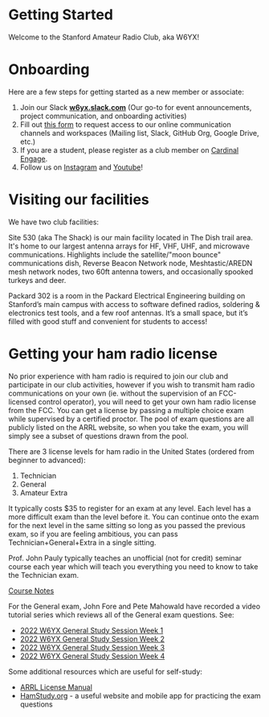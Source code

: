 # Getting Started

Welcome to the Stanford Amateur Radio Club, aka W6YX!

# Onboarding

Here are a few steps for getting started as a new member or associate:

1. Join our Slack **[w6yx.slack.com](https://w6yx.slack.com)** (Our go-to for event announcements, project communication, and onboarding activities)
2. Fill out [this form](https://forms.gle/jeKBjbX4LyHbbJBf7) to request access to our online communication channels and workspaces (Mailing list, Slack, GitHub Org, Google Drive, etc.)
3. If you are a student, please register as a club member on [Cardinal Engage](https://cardinalengage.stanford.edu/feeds?type=club&type_id=44738&tab=about).
4. Follow us on [Instagram](https://www.instagram.com/stanford.w6yx/) and [Youtube](https://www.youtube.com/channel/UC8Af2COatGwi8F5Ebe__bzA/videos)!

# Visiting our facilities

We have two club facilities:

Site 530 (aka The Shack) is our main facility located in The Dish trail area. It's home to our largest antenna arrays for HF, VHF, UHF, and microwave communications. Highlights include the satellite/"moon bounce" communications dish, Reverse Beacon Network node, Meshtastic/AREDN mesh network nodes, two 60ft antenna towers, and occasionally spooked turkeys and deer.

Packard 302 is a room in the Packard Electrical Engineering building on Stanford’s main campus with access to software defined radios, soldering & electronics test tools, and a few roof antennas. It’s a small space, but it’s filled with good stuff and convenient for students to access!

# Getting your ham radio license

No prior experience with ham radio is required to join our club and participate in our club activities, however if you wish to transmit ham radio communications on your own (ie. without the supervision of an FCC-licensed control operator), you will need to get your own ham radio license from the FCC. You can get a license by passing a multiple choice exam while supervised by a certified proctor. The pool of exam questions are all publicly listed on the ARRL website, so when you take the exam, you will simply see a subset of questions drawn from the pool. 

There are 3 license levels for ham radio in the United States (ordered from beginner to advanced):

1. Technician
2. General
3. Amateur Extra

It typically costs $35 to register for an exam at any level. Each level has a more difficult exam than the level before it. You can continue onto the exam for the next level in the same sitting so long as you passed the previous exam, so if you are feeling ambitious, you can pass Technician+General+Extra in a single sitting. 

Prof. John Pauly typically teaches an unofficial (not for credit) seminar course each year which will teach you everything you need to know to take the Technician exam. 

[Course Notes](https://web.stanford.edu/~pauly/AmateurRadio/CourseNotes.html)

For the General exam, John Fore and Pete Mahowald have recorded a video tutorial series which reviews all of the General exam questions. See:

- [2022 W6YX General Study Session Week 1](https://www.youtube.com/watch?v=4ViY0AMYxRE)
- [2022 W6YX General Study Session Week 2](https://www.youtube.com/watch?v=C-ZTiQ2T9Ls)
- [2022 W6YX General Study Session Week 3](https://www.youtube.com/watch?v=G7KYbSglk9M)
- [2022 W6YX General Study Session Week 4](https://www.youtube.com/watch?v=O2U34ulD_A8)

Some additional resources which are useful for self-study:

- [ARRL License Manual](https://www.amazon.com/License-Manual-Questions-Technician-Amateur-dp-1625951558/dp/1625951558/ref=dp_ob_title_bk)
- [HamStudy.org](https://hamstudy.org/) - a useful website and mobile app for practicing the exam questions
